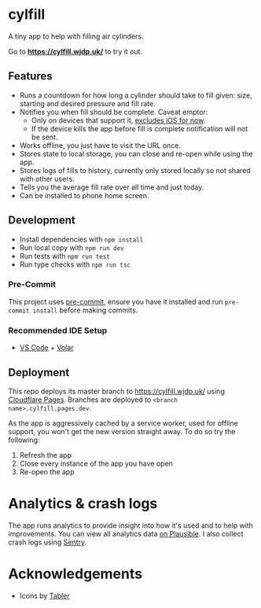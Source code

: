 # cylfill

A tiny app to help with filling air cylinders.

Go to **https://cylfill.wjdp.uk/** to try it out.

## Features

- Runs a countdown for how long a cylinder should take to fill given: size, starting and desired pressure and fill rate.
- Notifies you when fill should be complete. Caveat emptor:
  - Only on devices that support it, [excludes iOS for now](https://caniuse.com/notifications).
  - If the device kills the app before fill is complete notification will not be sent.
- Works offline, you just have to visit the URL once.
- Stores state to local storage, you can close and re-open while using the app.
- Stores logs of fills to history, currently only stored locally so not shared with other users.
- Tells you the average fill rate over all time and just today.
- Can be installed to phone home screen.

## Development

- Install dependencies with `npm install`
- Run local copy with `npm run dev`
- Run tests with `npm run test`
- Run type checks with `npm run tsc`

### Pre-Commit

This project uses [pre-commit](https://pre-commit.com/), ensure you have it installed and run `pre-commit install` before making commits.

### Recommended IDE Setup

- [VS Code](https://code.visualstudio.com/) + [Volar](https://marketplace.visualstudio.com/items?itemName=Vue.volar)

## Deployment

This repo deploys its master branch to https://cylfill.wjdp.uk/ using [Cloudflare Pages](https://pages.cloudflare.com/). Branches are deployed to `<branch name>.cylfill.pages.dev`.

As the app is aggressively cached by a service worker, used for offline support, you won't get the new version straight away. To do so try the following:

1. Refresh the app
2. Close every instance of the app you have open
3. Re-open the app

# Analytics & crash logs

The app runs analytics to provide insight into how it's used and to help with improvements. You can view all analytics data [on Plausible](https://plausible.io/cylfill.wjdp.uk). I also collect crash logs using [Sentry](https://sentry.io).

# Acknowledgements

- Icons by [Tabler](https://tabler.io/)
